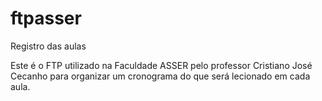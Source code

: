 # ftpasser
Registro das aulas

Este é o FTP utilizado na Faculdade ASSER pelo professor Cristiano José Cecanho para organizar um cronograma do que será lecionado em cada aula.

